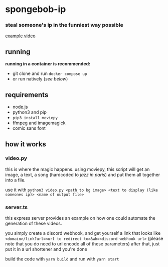 # spongebob-ip

### steal someone's ip in the funniest way possible

[example video](https://cdn.discordapp.com/attachments/778203356765487134/875746622175338626/bs7aE.mp4)

## running

**running in a container is recommended:**

-   git clone and run `docker compose up`
-   or run natively (_see below_)

## requirements

-   node.js
-   python3 and pip
-   `pip3 install moviepy`
-   ffmpeg and imagemagick
-   comic sans font

## how it works

### video.py

this is where the magic happens. using moviepy, this script will get an image, a
text, a song (hardcoded to _jazz in paris_) and put them all together into a
file.

use it with
`python3 video.py <path to bg image> <text to display (like someones ip)> <name of output file>`

### server.ts

this express server provides an example on how one could automate the generation
of these videos.

you simply create a discord webhook, and get yourself a link that looks like
`<domain>/link?url=<url to redirect to>&wh=<discord webhook url>` (please note
that you do need to url encode all of these parameters) after that, just put it
in a url shortener and you're done

build the code with `yarn build` and run with `yarn start`
